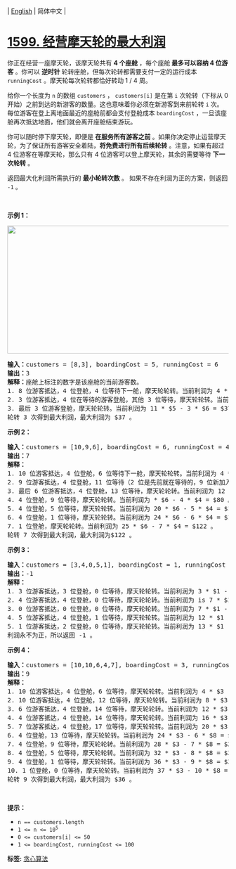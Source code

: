 | [English](README_EN.md) | 简体中文 |

# [1599. 经营摩天轮的最大利润](https://leetcode-cn.com/problems/maximum-profit-of-operating-a-centennial-wheel)
<p>你正在经营一座摩天轮，该摩天轮共有 <strong>4 个座舱</strong> ，每个座舱<strong> 最多可以容纳 4 位游客</strong> 。你可以 <strong>逆时针</strong>&nbsp;轮转座舱，但每次轮转都需要支付一定的运行成本 <code>runningCost</code> 。摩天轮每次轮转都恰好转动 1 / 4 周。</p>

<p>给你一个长度为 <code>n</code> 的数组 <code>customers</code> ， <code>customers[i]</code> 是在第 <code>i</code> 次轮转（下标从 0 开始）之前到达的新游客的数量。这也意味着你必须在新游客到来前轮转 <code>i</code> 次。每位游客在登上离地面最近的座舱前都会支付登舱成本 <code>boardingCost</code> ，一旦该座舱再次抵达地面，他们就会离开座舱结束游玩。</p>

<p>你可以随时停下摩天轮，即便是 <strong>在服务所有游客之前</strong> 。如果你决定停止运营摩天轮，为了保证所有游客安全着陆，<strong>将免费进行</strong><strong>所有后续轮转</strong>&nbsp;。注意，如果有超过 4 位游客在等摩天轮，那么只有 4 位游客可以登上摩天轮，其余的需要等待 <strong>下一次轮转</strong> 。</p>

<p>返回最大化利润所需执行的 <strong>最小轮转次数</strong> 。 如果不存在利润为正的方案，则返回 <code>-1</code> 。</p>

<p>&nbsp;</p>

<p><strong>示例 1：</strong></p>

<p><img alt="" src="https://assets.leetcode-cn.com/aliyun-lc-upload/uploads/2020/09/26/wheeldiagram12.png" style="height: 291px; width: 906px;"></p>

<pre><strong>输入：</strong>customers = [8,3], boardingCost = 5, runningCost = 6
<strong>输出：</strong>3
<strong>解释：</strong>座舱上标注的数字是该座舱的当前游客数。
1. 8 位游客抵达，4 位登舱，4 位等待下一舱，摩天轮轮转。当前利润为 4 * $5 - 1 * $6 = $14 。
2. 3 位游客抵达，4 位在等待的游客登舱，其他 3 位等待，摩天轮轮转。当前利润为 8 * $5 - 2 * $6 = $28 。
3. 最后 3 位游客登舱，摩天轮轮转。当前利润为 11 * $5 - 3 * $6 = $37 。
轮转 3 次得到最大利润，最大利润为 $37 。</pre>

<p><strong>示例 2：</strong></p>

<pre><strong>输入：</strong>customers = [10,9,6], boardingCost = 6, runningCost = 4
<strong>输出：</strong>7
<strong>解释：</strong>
1. 10 位游客抵达，4 位登舱，6 位等待下一舱，摩天轮轮转。当前利润为 4 * $6 - 1 * $4 = $20 。
2. 9 位游客抵达，4 位登舱，11 位等待（2 位是先前就在等待的，9 位新加入等待的），摩天轮轮转。当前利润为 8 * $6 - 2 * $4 = $40 。
3. 最后 6 位游客抵达，4 位登舱，13 位等待，摩天轮轮转。当前利润为 12 * $6 - 3 * $4 = $60 。
4. 4 位登舱，9 位等待，摩天轮轮转。当前利润为 * $6 - 4 * $4 = $80 。
5. 4 位登舱，5 位等待，摩天轮轮转。当前利润为 20 * $6 - 5 * $4 = $100 。
6. 4 位登舱，1 位等待，摩天轮轮转。当前利润为 24 * $6 - 6 * $4 = $120 。
7. 1 位登舱，摩天轮轮转。当前利润为 25 * $6 - 7 * $4 = $122 。
轮转 7 次得到最大利润，最大利润为$122 。
</pre>

<p><strong>示例 3：</strong></p>

<pre><strong>输入：</strong>customers = [3,4,0,5,1], boardingCost = 1, runningCost = 92
<strong>输出：</strong>-1
<strong>解释：</strong>
1. 3 位游客抵达，3 位登舱，0 位等待，摩天轮轮转。当前利润为 3 * $1 - 1 * $92 = -$89 。
2. 4 位游客抵达，4 位登舱，0 位等待，摩天轮轮转。当前利润为 is 7 * $1 - 2 * $92 = -$177 。
3. 0 位游客抵达，0 位登舱，0 位等待，摩天轮轮转。当前利润为 7 * $1 - 3 * $92 = -$269 。
4. 5 位游客抵达，4 位登舱，1 位等待，摩天轮轮转。当前利润为 12 * $1 - 4 * $92 = -$356 。
5. 1 位游客抵达，2 位登舱，0 位等待，摩天轮轮转。当前利润为 13 * $1 - 5 * $92 = -$447 。
利润永不为正，所以返回 -1 。
</pre>

<p><strong>示例 4：</strong></p>

<pre><strong>输入：</strong>customers = [10,10,6,4,7], boardingCost = 3, runningCost = 8
<strong>输出：</strong>9
<strong>解释：</strong>
1. 10 位游客抵达，4 位登舱，6 位等待，摩天轮轮转。当前利润为 4 * $3 - 1 * $8 = $4 。
2. 10 位游客抵达，4 位登舱，12 位等待，摩天轮轮转。当前利润为 8 * $3 - 2 * $8 = $8 。
3. 6 位游客抵达，4 位登舱，14 位等待，摩天轮轮转。当前利润为 12 * $3 - 3 * $8 = $12 。
4. 4 位游客抵达，4 位登舱，14 位等待，摩天轮轮转。当前利润为 16 * $3 - 4 * $8 = $16 。
5. 7 位游客抵达，4 位登舱，17 位等待，摩天轮轮转。当前利润为 20 * $3 - 5 * $8 = $20 。
6. 4 位登舱，13 位等待，摩天轮轮转。当前利润为 24 * $3 - 6 * $8 = $24 。
7. 4 位登舱，9 位等待，摩天轮轮转。当前利润为 28 * $3 - 7 * $8 = $28 。
8. 4 位登舱，5 位等待，摩天轮轮转。当前利润为 32 * $3 - 8 * $8 = $32 。
9. 4 位登舱，1 位等待，摩天轮轮转。当前利润为 36 * $3 - 9 * $8 = $36 。
​​​​​​​10. 1 位登舱，0 位等待，摩天轮轮转。当前利润为 37 * $3 - 10 * $8 = $31 。
轮转 9 次得到最大利润，最大利润为 $36 。
</pre>

<p>&nbsp;</p>

<p><strong>提示：</strong></p>

<ul>
	<li><code>n == customers.length</code></li>
	<li><code>1 &lt;= n &lt;= 10<sup>5</sup></code></li>
	<li><code>0 &lt;= customers[i] &lt;= 50</code></li>
	<li><code>1 &lt;= boardingCost, runningCost &lt;= 100</code></li>
</ul>

**标签:**  [贪心算法](https://leetcode-cn.com/tag/greedy) 